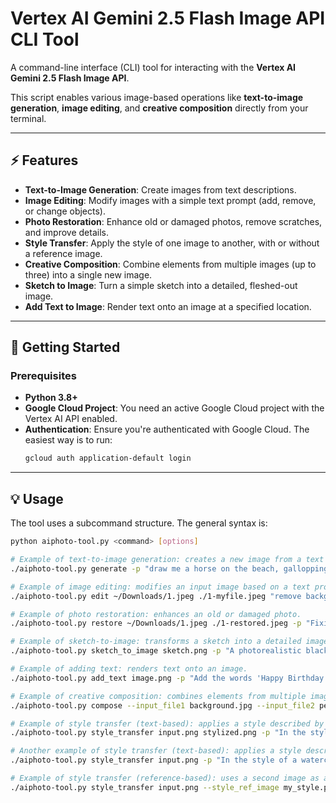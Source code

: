 # Vertex AI Gemini 2.5 Flash Image API CLI Tool

A command-line interface (CLI) tool for interacting with the **Vertex AI Gemini 2.5 Flash Image API**.

This script enables various image-based operations like **text-to-image generation**, **image editing**, and **creative composition** directly from your terminal.

---

## ⚡ Features

* **Text-to-Image Generation**: Create images from text descriptions.
* **Image Editing**: Modify images with a simple text prompt (add, remove, or change objects).
* **Photo Restoration**: Enhance old or damaged photos, remove scratches, and improve details.
* **Style Transfer**: Apply the style of one image to another, with or without a reference image.
* **Creative Composition**: Combine elements from multiple images (up to three) into a single new image.
* **Sketch to Image**: Turn a simple sketch into a detailed, fleshed-out image.
* **Add Text to Image**: Render text onto an image at a specified location.

---

## 🚀 Getting Started

### Prerequisites

* **Python 3.8+**
* **Google Cloud Project**: You need an active Google Cloud project with the Vertex AI API enabled.
* **Authentication**: Ensure you're authenticated with Google Cloud. The easiest way is to run:
    ```bash
    gcloud auth application-default login
    ```

---

## 💡 Usage

The tool uses a subcommand structure. The general syntax is:

```bash
python aiphoto-tool.py <command> [options]

# Example of text-to-image generation: creates a new image from a text prompt.
./aiphoto-tool.py generate -p "draw me a horse on the beach, gallopping into the sunset" horse.jpg

# Example of image editing: modifies an input image based on a text prompt.
./aiphoto-tool.py edit ~/Downloads/1.jpeg ./1-myfile.jpeg "remove background"

# Example of photo restoration: enhances an old or damaged photo.
./aiphoto-tool.py restore ~/Downloads/1.jpeg ./1-restored.jpeg -p "Fixing fading, tears, scratches but don't make any other changes"

# Example of sketch-to-image: transforms a sketch into a detailed image.
./aiphoto-tool.py sketch_to_image sketch.png -p "A photorealistic black sports car" detailed_car.png

# Example of adding text: renders text onto an image.
./aiphoto-tool.py add_text image.png -p "Add the words 'Happy Birthday!' in cursive at the top center of the image" new_image.png

# Example of creative composition: combines elements from multiple images.
./aiphoto-tool.py compose --input_file1 background.jpg --input_file2 person.png -p "Place the person from the second image in front of the background" final.png

# Example of style transfer (text-based): applies a style described by a text prompt.
./aiphoto-tool.py style_transfer input.png stylized.png -p "In the style of a watercolor painting"

# Another example of style transfer (text-based): applies a style described by a text prompt.
./aiphoto-tool.py style_transfer input.png -p "In the style of a watercolor painting" stylized.png

# Example of style transfer (reference-based): uses a second image as a style reference.
./aiphoto-tool.py style_transfer input.png --style_ref_image my_style.png -p "Apply the style of the second image to the first" stylized.png
